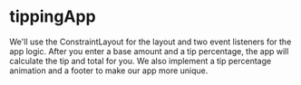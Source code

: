 # tippingApp
We'll use the ConstraintLayout for the layout and two event listeners for the app logic. After you enter a base amount and a tip percentage, the app will calculate the tip and total for you. We also implement a tip percentage animation and a footer to make our app more unique.
